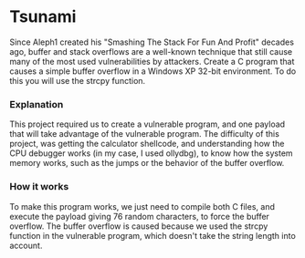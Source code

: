 
# Tsunami

Since Aleph1 created his "Smashing The Stack For Fun And Profit" decades ago, buffer
and stack overflows are a well-known technique that still cause many of the most used
vulnerabilities by attackers. Create a C program that causes a simple buffer overflow in
a Windows XP 32-bit environment. To do this you will use the strcpy function.

### Explanation

This project required us to create a vulnerable program, and one payload that will take advantage of the vulnerable program. The difficulty of this project, was getting the calculator shellcode, and understanding how the CPU debugger works (in my case, I used ollydbg), to know how the system memory works, such as the jumps or the behavior of the buffer overflow.

### How it works

To make this program works, we just need to compile both C files, and execute the payload giving 76 random characters, to force the buffer overflow. The buffer overflow is caused because we used the strcpy function in the vulnerable program, which doesn't take the string length into account.



